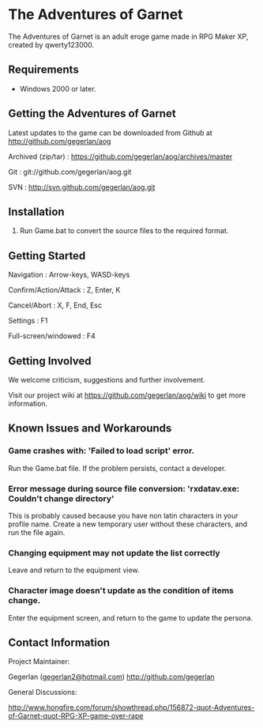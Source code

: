 # The Adventures of Garnet

The Adventures of Garnet is an adult eroge game made in RPG Maker XP, created by qwerty123000.


## Requirements

* Windows 2000 or later.


## Getting the Adventures of Garnet

Latest updates to the game can be downloaded from Github at http://github.com/gegerlan/aog

Archived (zip/tar) : https://github.com/gegerlan/aog/archives/master

Git : git://github.com/gegerlan/aog.git

SVN : http://svn.github.com/gegerlan/aog.git


## Installation

1. Run Game.bat to convert the source files to the required format.


## Getting Started

Navigation : Arrow-keys, WASD-keys

Confirm/Action/Attack : Z, Enter, K

Cancel/Abort : X, F, End, Esc

Settings : F1

Full-screen/windowed : F4


## Getting Involved

We welcome criticism, suggestions and further involvement.

Visit our project wiki at https://github.com/gegerlan/aog/wiki to get more information.


## Known Issues and Workarounds

### Game crashes with: 'Failed to load script' error.

Run the Game.bat file. If the problem persists, contact a developer.

### Error message during source file conversion: 'rxdatav.exe: Couldn't change directory'

This is probably caused because you have non latin characters in your profile name. Create a new temporary user without these characters, and run the file again.

### Changing equipment may not update the list correctly

Leave and return to the equipment view.

### Character image doesn't update as the condition of items change.

Enter the equipment screen, and return to the game to update the persona.

## Contact Information

Project Maintainer:

Gegerlan (gegerlan2@hotmail.com) http://github.com/gegerlan


General Discussions:

http://www.hongfire.com/forum/showthread.php/156872-quot-Adventures-of-Garnet-quot-RPG-XP-game-over-rape